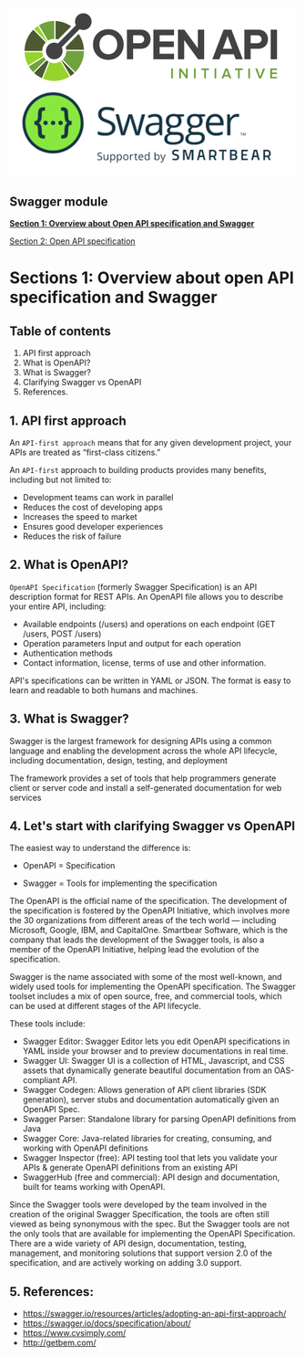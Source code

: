![OpenAPI-Swagger](../../assets/OpenAPI-Swagger.png)

## Swagger module

[**Section 1: Overview about Open API specification and Swagger**](./swagger-1-overview.md)

[Section 2: Open API specification](./swagger-2-openAPI.md)

# Sections 1: Overview about open API specification and Swagger

## Table of contents

1. API first approach
2. What is OpenAPI?
3. What is Swagger?
4. Clarifying Swagger vs OpenAPI
5. References.

## 1. API first approach

An `API-first approach` means that for any given development project, your APIs are treated as “first-class citizens.”

An `API-first` approach to building products provides many benefits, including but not limited to:

- Development teams can work in parallel
- Reduces the cost of developing apps
- Increases the speed to market
- Ensures good developer experiences
- Reduces the risk of failure

## 2. What is OpenAPI?

`OpenAPI Specification` (formerly Swagger Specification) is an API description format for REST APIs. An OpenAPI file
allows you to describe your entire API, including:

- Available endpoints (/users) and operations on each endpoint (GET /users, POST /users)
- Operation parameters Input and output for each operation
- Authentication methods
- Contact information, license, terms of use and other information.

API's specifications can be written in YAML or JSON. The format is easy to learn and readable to both humans and machines.

## 3. What is Swagger?

Swagger is the largest framework for designing APIs using a common language and enabling the development across the
whole API lifecycle, including documentation, design, testing, and deployment

The framework provides a set of tools that help programmers generate client or server code and install
a self-generated documentation for web services

## 4. Let's start with clarifying Swagger vs OpenAPI
The easiest way to understand the difference is:

- OpenAPI = Specification

- Swagger = Tools for implementing the specification

The OpenAPI is the official name of the specification. The development of the specification is fostered by the OpenAPI Initiative, which involves more the 30 organizations from different areas of the tech world — including Microsoft, Google, IBM, and CapitalOne. Smartbear Software, which is the company that leads the development of the Swagger tools, is also a member of the OpenAPI Initiative, helping lead the evolution of the specification.

Swagger is the name associated with some of the most well-known, and widely used tools for implementing the OpenAPI specification. The Swagger toolset includes a mix of open source, free, and commercial tools, which can be used at different stages of the API lifecycle.

These tools include:

- Swagger Editor: Swagger Editor lets you edit OpenAPI specifications in YAML inside your browser and to preview documentations in real time.
- Swagger UI: Swagger UI is a collection of HTML, Javascript, and CSS assets that dynamically generate beautiful documentation from an OAS-compliant API.
- Swagger Codegen: Allows generation of API client libraries (SDK generation), server stubs and documentation automatically given an OpenAPI Spec.
- Swagger Parser: Standalone library for parsing OpenAPI definitions from Java
- Swagger Core: Java-related libraries for creating, consuming, and working with OpenAPI definitions
- Swagger Inspector (free): API testing tool that lets you validate your APIs & generate OpenAPI definitions from an existing API
- SwaggerHub (free and commercial): API design and documentation, built for teams working with OpenAPI.

Since the Swagger tools were developed by the team involved in the creation of the original Swagger Specification, the tools are often still viewed as being synonymous with the spec. But the Swagger tools are not the only tools that are available for implementing the OpenAPI Specification. There are a wide variety of API design, documentation, testing, management, and monitoring solutions that support version 2.0 of the specification, and are actively working on adding 3.0 support.


## 5. References:
- https://swagger.io/resources/articles/adopting-an-api-first-approach/
- https://swagger.io/docs/specification/about/
- https://www.cvsimply.com/
- http://getbem.com/